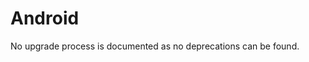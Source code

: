 <!-- NOTE: THIS FILE IS AUTOGENERATED. DO NOT EDIT BY HAND. -->
<!-- see templates/registry/markdown/attribute_namespace.md.j2 -->

# Android

No upgrade process is documented as no deprecations can be found.
